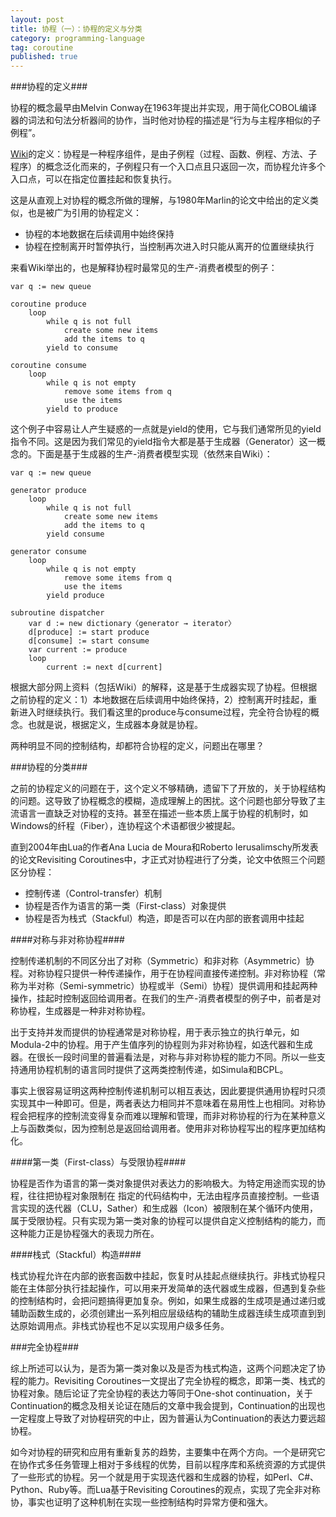 ```yaml
---
layout: post
title: 协程（一）：协程的定义与分类
category: programming-language
tag: coroutine
published: true
---
```


###协程的定义###

协程的概念最早由Melvin Conway在1963年提出并实现，用于简化COBOL编译器的词法和句法分析器间的协作，当时他对协程的描述是“行为与主程序相似的子例程”。

[Wiki](http://en.wikipedia.org/wiki/Coroutine)的定义：协程是一种程序组件，是由子例程（过程、函数、例程、方法、子程序）的概念泛化而来的，子例程只有一个入口点且只返回一次，而协程允许多个入口点，可以在指定位置挂起和恢复执行。

这是从直观上对协程的概念所做的理解，与1980年Marlin的论文中给出的定义类似，也是被广为引用的协程定义：

* 协程的本地数据在后续调用中始终保持
* 协程在控制离开时暂停执行，当控制再次进入时只能从离开的位置继续执行

来看Wiki举出的，也是解释协程时最常见的生产-消费者模型的例子：

	var q := new queue

	coroutine produce
		loop
			while q is not full
				create some new items
				add the items to q
			yield to consume

	coroutine consume
		loop
			while q is not empty
				remove some items from q
				use the items
			yield to produce

这个例子中容易让人产生疑惑的一点就是yield的使用，它与我们通常所见的yield指令不同。这是因为我们常见的yield指令大都是基于生成器（Generator）这一概念的。下面是基于生成器的生产-消费者模型实现（依然来自Wiki）：

	var q := new queue

	generator produce
		loop
			while q is not full
				create some new items
				add the items to q
			yield consume

	generator consume
		loop
			while q is not empty
				remove some items from q
				use the items
			yield produce

	subroutine dispatcher
		var d := new dictionary〈generator → iterator〉
		d[produce] := start produce
		d[consume] := start consume
		var current := produce
		loop
			current := next d[current]	

根据大部分网上资料（包括Wiki）的解释，这是基于生成器实现了协程。但根据之前协程的定义：1）本地数据在后续调用中始终保持，2）控制离开时挂起，重新进入时继续执行。我们看这里的produce与consume过程，完全符合协程的概念。也就是说，根据定义，生成器本身就是协程。

两种明显不同的控制结构，却都符合协程的定义，问题出在哪里？

###协程的分类###

之前的协程定义的问题在于，这个定义不够精确，遗留下了开放的，关于协程结构的问题。这导致了协程概念的模糊，造成理解上的困扰。这个问题也部分导致了主流语言一直缺乏对协程的支持。甚至在描述一些本质上属于协程的机制时，如Windows的纤程（Fiber），连协程这个术语都很少被提起。

直到2004年由Lua的作者Ana Lucia de Moura和Roberto Ierusalimschy所发表的论文Revisiting Coroutines中，才正式对协程进行了分类，论文中依照三个问题区分协程：

* 控制传递（Control-transfer）机制
* 协程是否作为语言的第一类（First-class）对象提供
* 协程是否为栈式（Stackful）构造，即是否可以在内部的嵌套调用中挂起

####对称与非对称协程####

控制传递机制的不同区分出了对称（Symmetric）和非对称（Asymmetric）协程。对称协程只提供一种传递操作，用于在协程间直接传递控制。非对称协程（常称为半对称（Semi-symmetric）协程或半（Semi）协程）提供调用和挂起两种操作，挂起时控制返回给调用者。在我们的生产-消费者模型的例子中，前者是对称协程，生成器是一种非对称协程。

出于支持并发而提供的协程通常是对称协程，用于表示独立的执行单元，如Modula-2中的协程。用于产生值序列的协程则为非对称协程，如迭代器和生成器。在很长一段时间里的普遍看法是，对称与非对称协程的能力不同。所以一些支持通用协程机制的语言同时提供了这两类控制传递，如Simula和BCPL。

事实上很容易证明这两种控制传递机制可以相互表达，因此要提供通用协程时只须实现其中一种即可。但是，两者表达力相同并不意味着在易用性上也相同。对称协程会把程序的控制流变得复杂而难以理解和管理，而非对称协程的行为在某种意义上与函数类似，因为控制总是返回给调用者。使用非对称协程写出的程序更加结构化。

####第一类（First-class）与受限协程####

协程是否作为语言的第一类对象提供对表达力的影响极大。为特定用途而实现的协程，往往把协程对象限制在
指定的代码结构中，无法由程序员直接控制。一些语言实现的迭代器（CLU，Sather）和生成器（Icon）被限制在某个循环内使用，属于受限协程。只有实现为第一类对象的协程可以提供自定义控制结构的能力，而这种能力正是协程强大的表现力所在。

####栈式（Stackful）构造####

栈式协程允许在内部的嵌套函数中挂起，恢复时从挂起点继续执行。非栈式协程只能在主体部分执行挂起操作，可以用来开发简单的迭代器或生成器，但遇到复杂些的控制结构时，会把问题搞得更加复杂。例如，如果生成器的生成项是通过递归或辅助函数生成的，必须创建出一系列相应层级结构的辅助生成器连续生成项直到到达原始调用点。非栈式协程也不足以实现用户级多任务。

###完全协程###

综上所述可以认为，是否为第一类对象以及是否为栈式构造，这两个问题决定了协程的能力。Revisiting Coroutines一文提出了完全协程的概念，即第一类、栈式的协程对象。随后论证了完全协程的表达力等同于One-shot continuation，关于Continuation的概念及相关论证在随后的文章中我会提到，Continuation的出现也一定程度上导致了对协程研究的中止，因为普遍认为Continuation的表达力要远超协程。

如今对协程的研究和应用有重新复苏的趋势，主要集中在两个方向。一个是研究它在协作式多任务管理上相对于多线程的优势，目前以程序库和系统资源的方式提供了一些形式的协程。另一个就是用于实现迭代器和生成器的协程，如Perl、C#、Python、Ruby等。而Lua基于Revisiting Coroutines的观点，实现了完全非对称协，事实也证明了这种机制在实现一些控制结构时异常方便和强大。

